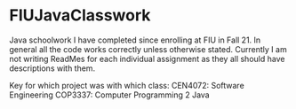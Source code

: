 # FIUJavaClasswork
Java schoolwork I have completed since enrolling at FIU in Fall 21. In general all the code works correctly unless otherwise stated. Currently I am not writing ReadMes 
for each individual assignment as they all should have descriptions with them.

Key for which project was with which class:
CEN4072: Software Engineering
COP3337: Computer Programming 2 Java

